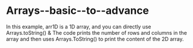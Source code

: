 # Arrays--basic--to--advance
In this example, arr1D is a 1D array, and you can directly use Arrays.toString() &amp;   The code prints the number of rows and columns in the array and then uses Arrays.ToString() to print the content of the 2D array. 
